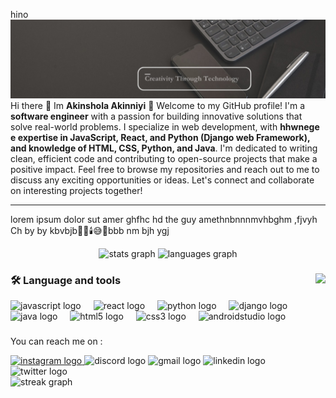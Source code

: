 hino![Design and Development](https://github.com/Akshola00/Akshola00/blob/main/imggg.jpg)
Hi there 👋 Im <b>Akinshola Akinniyi</b> 👋 Welcome to my GitHub profile! I'm a <b>software engineer</b> with a passion for building innovative solutions that solve real-world problems. I specialize in web development, with <b> hhwnege e expertise in JavaScript, React, and Python (Django web Framework), and knowledge of HTML, CSS, Python, and Java</b>. I'm dedicated to writing clean, efficient code and contributing to open-source projects that make a positive impact. Feel free to browse my repositories and reach out to me to discuss any exciting opportunities or ideas. Let's connect and collaborate on interesting projects together!
<hr/>

lorem ipsum dolor sut amer ghfhc hd the guy amethnbnnnmvhbghm ,fjvyh Ch by by kbvbjb🐒🎂🕯️😅🎈bbb  nm
bjh ygj

<div align="center">
  <img src="https://github-readme-stats.vercel.app/api?username=Akshola00&hide_title=false&hide_rank=false&show_icons=true&include_all_commits=true&count_private=true&disable_animations=false&theme=dracula&locale=en&hide_border=false" height="150" alt="stats graph"  />
  <img src="https://github-readme-stats.vercel.app/api/top-langs?username=Akshola00&locale=en&hide_title=false&layout=compact&card_width=320&langs_count=5&theme=dracula&hide_border=false" height="150" alt="languages graph"  />
  


</div>

###

<img align="right" height="150" src="https://media.giphy.com/media/4l3dds2PKk7lt4tktj/giphy.gif?cid=790b7611yrbou86qdjcssnxdldzpxv6jg0l0l923torz34ii&ep=v1_gifs_search&rid=giphy.gif&ct=g"  />


<h3 align="left">🛠 Language and tools</h3>
<div align="left">
  <img src="https://cdn.jsdelivr.net/gh/devicons/devicon/icons/javascript/javascript-original.svg" height="30" alt="javascript logo"  />
  <img width="12" />
  <img src="https://cdn.jsdelivr.net/gh/devicons/devicon/icons/react/react-original.svg" height="30" alt="react logo"  />
  <img width="12" />
  <img src="https://cdn.jsdelivr.net/gh/devicons/devicon/icons/python/python-original.svg" height="30" alt="python logo"  />
  <img width="12" />
  <img src="https://cdn.jsdelivr.net/gh/devicons/devicon/icons/django/django-plain.svg" height="30" alt="django logo"  />
  <img width="12" />
  <img src="https://cdn.jsdelivr.net/gh/devicons/devicon/icons/java/java-original.svg" height="30" alt="java logo"  />
  <img width="12" />
  <img src="https://cdn.jsdelivr.net/gh/devicons/devicon/icons/html5/html5-original.svg" height="30" alt="html5 logo"  />
  <img width="12" />
  <img src="https://cdn.jsdelivr.net/gh/devicons/devicon/icons/css3/css3-original.svg" height="30" alt="css3 logo"  />
  <img width="12" />
  <img src="https://cdn.jsdelivr.net/gh/devicons/devicon/icons/androidstudio/androidstudio-original.svg" height="30" alt="androidstudio logo"  />
</div>

###
You can reach me on :
<div>
  <a href="https://myig.com">
  <img src="https://img.shields.io/static/v1?message=Instagram&logo=instagram&label=&color=E4405F&logoColor=white&labelColor=&style=for-the-badge" height="35" alt="instagram logo"  />
  </a>
  <a>
  <img src="https://img.shields.io/static/v1?message=Discord&logo=discord&label=&color=7289DA&logoColor=white&labelColor=&style=for-the-badge" height="35" alt="discord logo"  />
  </a>
  <a>
  <img src="https://img.shields.io/static/v1?message=Gmail&logo=gmail&label=&color=D14836&logoColor=white&labelColor=&style=for-the-badge" height="35" alt="gmail logo"  />
  </a>
  <a>
  <img src="https://img.shields.io/static/v1?message=LinkedIn&logo=linkedin&label=&color=0077B5&logoColor=white&labelColor=&style=for-the-badge" height="35" alt="linkedin logo"  />
  </a>
  <a>
  <img src="https://img.shields.io/static/v1?message=Twitter&logo=twitter&label=&color=1DA1F2&logoColor=white&labelColor=&style=for-the-badge" height="35" alt="twitter logo"  />
    
  </a>
</div>


  <img src="https://streak-stats.demolab.com?user=Akshola00&locale=en&mode=daily&theme=dark&hide_border=false&border_radius=5&order=3" height="220" alt="streak graph"  />
 
